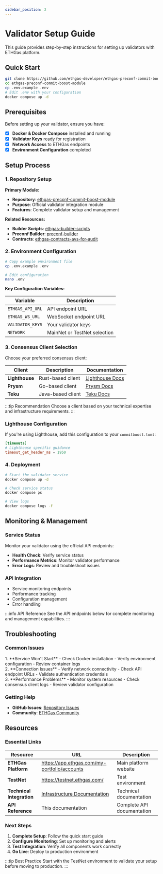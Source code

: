 ```yaml
---
sidebar_position: 2
---
```


# Validator Setup Guide

This guide provides step-by-step instructions for setting up validators with ETHGas platform.

## Quick Start

```bash
git clone https://github.com/ethgas-developer/ethgas-preconf-commit-boost-module
cd ethgas-preconf-commit-boost-module
cp .env.example .env
# Edit .env with your configuration
docker compose up -d
```

## Prerequisites

Before setting up your validator, ensure you have:

- [x] **Docker & Docker Compose** installed and running
- [x] **Validator Keys** ready for registration
- [x] **Network Access** to ETHGas endpoints
- [x] **Environment Configuration** completed

## Setup Process

### 1. Repository Setup

**Primary Module:**
- **Repository**: [ethgas-preconf-commit-boost-module](https://github.com/ethgas-developer/ethgas-preconf-commit-boost-module)
- **Purpose**: Official validator integration module
- **Features**: Complete validator setup and management

**Related Resources:**
- **Builder Scripts**: [ethgas-builder-scripts](https://github.com/ethgas-developer/ethgas-builder-scripts)
- **Preconf Builder**: [preconf-builder](https://github.com/ethgas-developer/preconf-builder)
- **Contracts**: [ethgas-contracts-avs-for-audit](https://github.com/ethgas-developer/ethgas-contracts-avs-for-audit)

### 2. Environment Configuration

```bash
# Copy example environment file
cp .env.example .env

# Edit configuration
nano .env
```

**Key Configuration Variables:**

| Variable | Description |
|----------|-------------|
| `ETHGAS_API_URL` | API endpoint URL |
| `ETHGAS_WS_URL` | WebSocket endpoint URL |
| `VALIDATOR_KEYS` | Your validator keys |
| `NETWORK` | MainNet or TestNet selection |

### 3. Consensus Client Selection

Choose your preferred consensus client:

| Client | Description | Documentation |
|--------|-------------|---------------|
| **Lighthouse** | Rust-based client | [Lighthouse Docs](https://lighthouse-book.sigmaprime.io/) |
| **Prysm** | Go-based client | [Prysm Docs](https://docs.prylabs.network/) |
| **Teku** | Java-based client | [Teku Docs](https://docs.teku.consensys.net/) |

:::tip Recommendation
Choose a client based on your technical expertise and infrastructure requirements.
:::

### Lighthouse Configuration

If you're using Lighthouse, add this configuration to your `commitboost.toml`:

```toml
[timeouts]
# Lighthouse specific guidance
timeout_get_header_ms = 1950
```

### 4. Deployment

```bash
# Start the validator service
docker compose up -d

# Check service status
docker compose ps

# View logs
docker compose logs -f
```

## Monitoring & Management

### Service Status

Monitor your validator using the official API endpoints:

- **Health Check**: Verify service status
- **Performance Metrics**: Monitor validator performance
- **Error Logs**: Review and troubleshoot issues

### API Integration


- Service monitoring endpoints
- Performance tracking
- Configuration management
- Error handling

:::info API Reference
See the API endpoints below for complete monitoring and management capabilities.
:::

## Troubleshooting

### Common Issues

<div style={{ marginBottom: '1rem' }}>
1. **Service Won't Start**
   - Check Docker installation
   - Verify environment configuration
   - Review container logs
</div>

<div style={{ marginBottom: '1rem' }}>
2. **Connection Issues**
   - Verify network connectivity
   - Check API endpoint URLs
   - Validate authentication credentials
</div>

<div style={{ marginBottom: '1rem' }}>
3. **Performance Problems**
   - Monitor system resources
   - Check consensus client logs
   - Review validator configuration
</div>

### Getting Help

<!-- - **Documentation**: This documentation -->
- **GitHub Issues**: [Repository Issues](https://github.com/ethgas-developer/ethgas-preconf-commit-boost-module/issues)
- **Community**: [ETHGas Community](/docs/community)

## Resources

### Essential Links

| Resource | URL | Description |
|----------|-----|-------------|
| **ETHGas Platform** | https://app.ethgas.com/my-portfolio/accounts | Main platform website |
| **TestNet** | https://testnet.ethgas.com/ | Test environment |
| **Technical Integration** | [Infrastructure Documentation](/docs/getting-started/connecting#infrastructure) | Technical documentation |
| **API Reference** | This documentation | Complete API documentation |

### Next Steps

1. **Complete Setup**: Follow the quick start guide
2. **Configure Monitoring**: Set up monitoring and alerts
3. **Test Integration**: Verify all components work correctly
4. **Go Live**: Deploy to production environment

:::tip Best Practice
Start with the TestNet environment to validate your setup before moving to production.
::: 